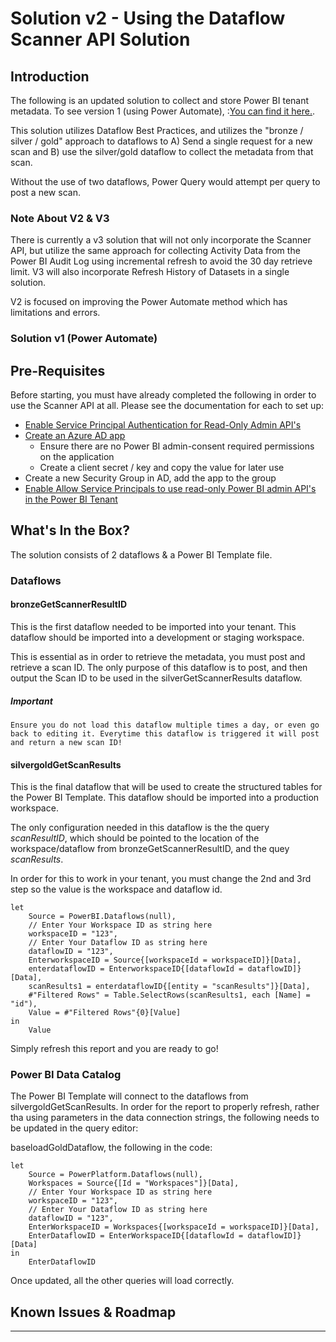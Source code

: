 # Solution v2 - Using the Dataflow Scanner API Solution

## Introduction

The following is an updated solution to collect and store Power BI tenant metadata. To see version 1 (using Power Automate), :[You can find it here.](./v1%20Solution/).

This solution utilizes Dataflow Best Practices, and utilizes the "bronze / silver / gold" approach to dataflows to A) Send a single request for a new scan and B) use the silver/gold dataflow to collect the metadata from that scan.

Without the use of two dataflows, Power Query would attempt per query to post a new scan.

### Note About V2 & V3

There is currently a v3 solution that will not only incorporate the Scanner API, but utilize the same approach for collecting Activity Data from the Power BI Audit Log using incremental refresh to avoid the 30 day retrieve limit. V3 will also incorporate Refresh History of Datasets in a single solution.

V2 is focused on improving the Power Automate method which has limitations and errors.

### Solution v1 (Power Automate)

## Pre-Requisites

Before starting, you must have already completed the following in order to use the Scanner API at all. Please see the documentation for each to set up:

* [Enable Service Principal Authentication for Read-Only Admin API's](https://docs.microsoft.com/en-us/power-bi/admin/read-only-apis-service-principal-authentication)
* [Create an Azure AD app](https://docs.microsoft.com/en-us/azure/active-directory/develop/howto-create-service-principal-portal)
  * Ensure there are no Power BI admin-consent required permissions on the application
  * Create a client secret / key and copy the value for later use
* Create a new Security Group in AD, add the app to the group
* [Enable Allow Service Principals to use read-only Power BI admin API's in the Power BI Tenant](https://docs.microsoft.com/en-us/power-bi/admin/service-admin-enhanced-metadata-scanning#enabling-enhanced-metadata-scanning)

## What's In the Box?

The solution consists of 2 dataflows & a Power BI Template file. 

### Dataflows

#### bronzeGetScannerResultID

This is the first dataflow needed to be imported into your tenant. This dataflow should be imported into a development or staging workspace.

This is essential as in order to retrieve the metadata, you must post and retrieve a scan ID. The only purpose of this dataflow is to post, and then output the Scan ID to be used in the silverGetScannerResults dataflow.

##### Important
    Ensure you do not load this dataflow multiple times a day, or even go back to editing it. Everytime this dataflow is triggered it will post and return a new scan ID! 

#### silvergoldGetScanResults

This is the final dataflow that will be used to create the structured tables for the Power BI Template. This dataflow should be imported into a production workspace.

The only configuration needed in this dataflow is the the query _scanResultID_, which should be pointed to the location of the workspace/dataflow from bronzeGetScannerResultID, and the quey _scanResults_.

In order for this to work in your tenant, you must change the 2nd and 3rd step so the value is the workspace and dataflow id.

```
let
    Source = PowerBI.Dataflows(null),
    // Enter Your Workspace ID as string here
    workspaceID = "123",
    // Enter Your Dataflow ID as string here
    dataflowID = "123",
    EnterworkspaceID = Source{[workspaceId = workspaceID]}[Data],
    enterdataflowID = EnterworkspaceID{[dataflowId = dataflowID]}[Data],
    scanResults1 = enterdataflowID{[entity = "scanResults"]}[Data],
    #"Filtered Rows" = Table.SelectRows(scanResults1, each [Name] = "id"),
    Value = #"Filtered Rows"{0}[Value]
in
    Value
```

Simply refresh this report and you are ready to go!

### Power BI Data Catalog

The Power BI Template will connect to the dataflows from silvergoldGetScanResults. In order for the report to properly refresh, rather tha using parameters in the data connection strings, the following needs to be updated in the query editor:

baseloadGoldDataflow, the following in the code:

```
let
    Source = PowerPlatform.Dataflows(null),
    Workspaces = Source{[Id = "Workspaces"]}[Data],
    // Enter Your Workspace ID as string here
    workspaceID = "123",
    // Enter Your Dataflow ID as string here
    dataflowID = "123",
    EnterWorkspaceID = Workspaces{[workspaceId = workspaceID]}[Data],
    EnterDataflowID = EnterWorkspaceID{[dataflowId = dataflowID]}[Data]
in
    EnterDataflowID

```

Once updated, all the other queries will load correctly. 

## Known Issues & Roadmap

****
